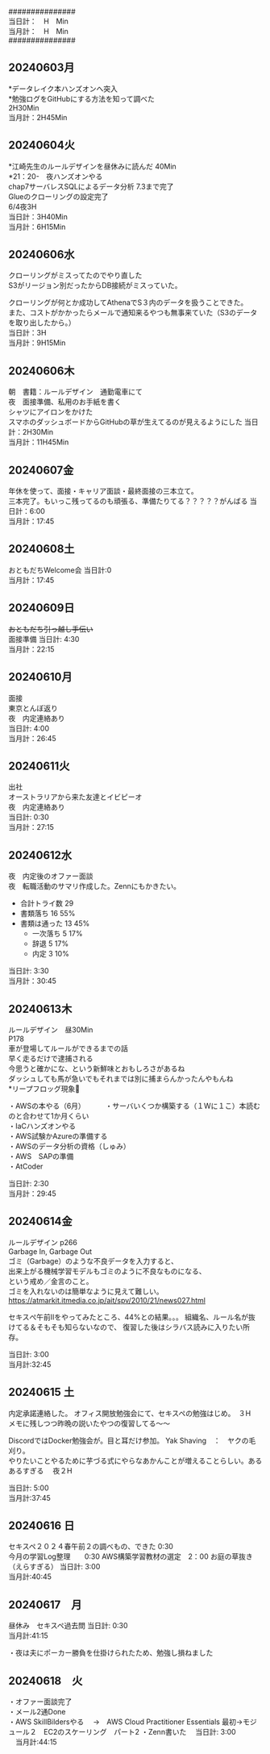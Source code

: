 ###############    
当日計：　H　Min  
当月計：　H　Min    
###############    

## 20240603月
*データレイク本ハンズオンへ突入  
*勉強ログをGitHubにする方法を知って調べた  
2H30Min  
当月計：2H45Min  

## 20240604火  
*江崎先生のルールデザインを昼休みに読んだ  40Min  
*21：20-　夜ハンズオンやる   
chap7サーバレスSQLによるデータ分析 7.3まで完了  
Glueのクローリングの設定完了  
6/4夜3H  
当日計：3H40Min  
当月計：6H15Min

## 20240606水
クローリングがミスってたのでやり直した  
S3がリージョン別だったからDB接続がミスっていた。  

クローリングが何とか成功してAthenaでS３内のデータを扱うことできた。  
また、コストがかかったらメールで通知来るやつも無事来ていた（S3のデータを取り出したから。）   
当日計：3H  
当月計：9H15Min  
  
## 20240606木
朝　書籍：ルールデザイン　通勤電車にて    
夜　面接準備、私用のお手紙を書く  
シャツにアイロンをかけた  
スマホのダッシュボードからGitHubの草が生えてるのが見えるようにした
当日計：2H30Min  
当月計：11H45Min    
## 20240607金
年休を使って、面接・キャリア面談・最終面接の三本立て。  
三本完了。もいっこ残ってるのも頑張る、準備たりてる？？？？？がんばる
当日計：6:00  
当月計：17:45    
## 20240608土
おともだちWelcome会
当日計:0  
当月計：17:45    
## 20240609日
~~おともだち引っ越し手伝い~~  
面接準備
当日計: 4:30  
当月計：22:15    

## 20240610月
面接  
東京とんぼ返り  
夜　内定連絡あり    
当日計: 4:00  
当月計：26:45    

## 20240611火
出社    
オーストラリアから来た友達とイビピーオ  
夜　内定連絡あり    
当日計: 0:30  
当月計：27:15  
## 20240612水
夜　内定後のオファー面談    
夜　転職活動のサマリ作成した。Zennにもかきたい。

- 合計トライ数	29	
- 書類落ち	16	55%  
- 書類は通った	13	45%
  -   一次落ち	5	17%
  -   辞退	5	17%
  -   内定	3	10%  

当日計: 3:30  
当月計：30:45  

## 20240613木
ルールデザイン　昼30Min  
P178  
車が登場してルールができるまでの話  
早く走るだけで逮捕される  
今思うと確かにな、という新鮮味とおもしろさがあるね  
ダッシュしても馬が急いでもそれまでは別に捕まらんかったんやもんね  
*リープフロッグ現象🐸  

・AWSの本やる（6月）  　 　
・サーバいくつか構築する（１Wに１こ）本読むのと合わせて1か月くらい　　  
・IaCハンズオンやる　　  
・AWS試験かAzureの準備する　　  
・AWSのデータ分析の資格（しゅみ）　　  
・AWS　SAPの準備　　  
・AtCoder　  　

当日計: 2:30  
当月計：29:45  

## 20240614金  
ルールデザイン p266  
Garbage In, Garbage Out  
ゴミ（Garbage）のような不良データを入力すると、  
出来上がる機械学習モデルもゴミのように不良なものになる、  
という戒め／金言のこと。  
ゴミを入れないのは簡単なように見えて難しい。  
https://atmarkit.itmedia.co.jp/ait/spv/2010/21/news027.html

セキスぺ午前Ⅱをやってみたところ、44%との結果。。。
組織名、ルール名が抜けてる＆そもそも知らないなので、
復習した後はシラバス読みに入りたい所存。

当日計: 3:00  
当月計:32:45  

## 20240615 土
内定承諾連絡した。
オフィス開放勉強会にて、セキスペの勉強はじめ。　３H  
メモに残しつつ昨晩の説いたやつの復習してる～～

DiscordではDocker勉強会が。目と耳だけ参加。
Yak Shaving　：　ヤクの毛刈り。  
やりたいことやるために芋づる式にやらなあかんことが増えることらしい。あるあるすぎる　
夜２H

当日計: 5:00  
当月計:37:45  

## 20240616 日
セキスペ２０２４春午前２の調べもの、できた 0:30  
今月の学習Log整理　　0:30
AWS構築学習教材の選定　2：00
お庭の草抜き（えらすぎる）
当日計: 3:00  
当月計:40:45  

## 20240617　月
昼休み　セキスペ過去問
当日計: 0:30  
当月計:41:15

・夜は夫にポーカー勝負を仕掛けられたため、勉強し損ねました

## 20240618　火
・オファー面談完了  
・メール2通Done  
・AWS SkillBildersやる
　→　AWS Cloud Practitioner Essentials  最初→モジュール２　EC2のスケーリング　パート2
・Zenn書いた
　当日計: 3:00  
　当月計:44:15  
